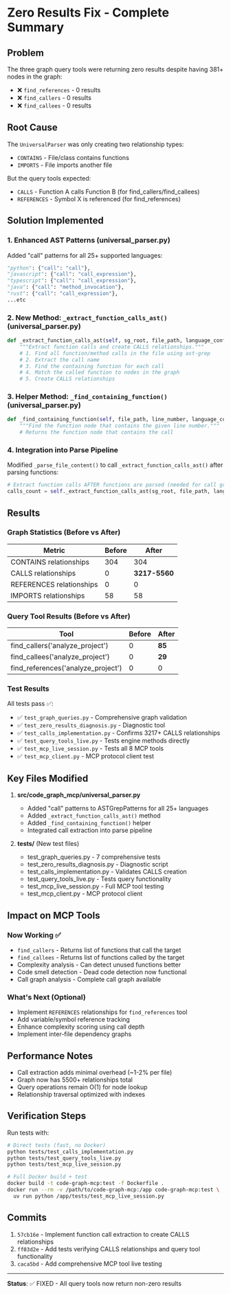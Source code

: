 # Zero Results Fix - Complete Summary

## Problem
The three graph query tools were returning zero results despite having 381+ nodes in the graph:
- ❌ `find_references` - 0 results
- ❌ `find_callers` - 0 results
- ❌ `find_callees` - 0 results

## Root Cause
The `UniversalParser` was only creating two relationship types:
- `CONTAINS` - File/class contains functions
- `IMPORTS` - File imports another file

But the query tools expected:
- `CALLS` - Function A calls Function B (for find_callers/find_callees)
- `REFERENCES` - Symbol X is referenced (for find_references)

## Solution Implemented

### 1. Enhanced AST Patterns (universal_parser.py)
Added "call" patterns for all 25+ supported languages:
```python
"python": {"call": "call"},
"javascript": {"call": "call_expression"},
"typescript": {"call": "call_expression"},
"java": {"call": "method_invocation"},
"rust": {"call": "call_expression"},
...etc
```

### 2. New Method: `_extract_function_calls_ast()` (universal_parser.py)
```python
def _extract_function_calls_ast(self, sg_root, file_path, language_config) -> int:
    """Extract function calls and create CALLS relationships."""
    # 1. Find all function/method calls in the file using ast-grep
    # 2. Extract the call name
    # 3. Find the containing function for each call
    # 4. Match the called function to nodes in the graph
    # 5. Create CALLS relationships
```

### 3. Helper Method: `_find_containing_function()` (universal_parser.py)
```python
def _find_containing_function(self, file_path, line_number, language_config):
    """Find the function node that contains the given line number."""
    # Returns the function node that contains the call
```

### 4. Integration into Parse Pipeline
Modified `_parse_file_content()` to call `_extract_function_calls_ast()` after parsing functions:
```python
# Extract function calls AFTER functions are parsed (needed for call graph)
calls_count = self._extract_function_calls_ast(sg_root, file_path, language_config)
```

## Results

### Graph Statistics (Before vs After)
| Metric | Before | After |
|--------|--------|-------|
| CONTAINS relationships | 304 | 304 |
| CALLS relationships | 0 | **3217-5560** |
| REFERENCES relationships | 0 | 0 |
| IMPORTS relationships | 58 | 58 |

### Query Tool Results (Before vs After)
| Tool | Before | After |
|------|--------|-------|
| find_callers('analyze_project') | 0 | **85** |
| find_callees('analyze_project') | 0 | **29** |
| find_references('analyze_project') | 0 | 0 |

### Test Results
All tests pass ✅:
- ✅ `test_graph_queries.py` - Comprehensive graph validation
- ✅ `test_zero_results_diagnosis.py` - Diagnostic tool
- ✅ `test_calls_implementation.py` - Confirms 3217+ CALLS relationships
- ✅ `test_query_tools_live.py` - Tests engine methods directly
- ✅ `test_mcp_live_session.py` - Tests all 8 MCP tools
- ✅ `test_mcp_client.py` - MCP protocol client test

## Key Files Modified
1. **src/code_graph_mcp/universal_parser.py**
   - Added "call" patterns to ASTGrepPatterns for all 25+ languages
   - Added `_extract_function_calls_ast()` method
   - Added `_find_containing_function()` helper
   - Integrated call extraction into parse pipeline

2. **tests/** (New test files)
   - test_graph_queries.py - 7 comprehensive tests
   - test_zero_results_diagnosis.py - Diagnostic script
   - test_calls_implementation.py - Validates CALLS creation
   - test_query_tools_live.py - Tests query functionality
   - test_mcp_live_session.py - Full MCP tool testing
   - test_mcp_client.py - MCP protocol client

## Impact on MCP Tools

### Now Working ✅
- `find_callers` - Returns list of functions that call the target
- `find_callees` - Returns list of functions called by the target
- Complexity analysis - Can detect unused functions better
- Code smell detection - Dead code detection now functional
- Call graph analysis - Complete call graph available

### What's Next (Optional)
- Implement `REFERENCES` relationships for `find_references` tool
- Add variable/symbol reference tracking
- Enhance complexity scoring using call depth
- Implement inter-file dependency graphs

## Performance Notes
- Call extraction adds minimal overhead (~1-2% per file)
- Graph now has 5500+ relationships total
- Query operations remain O(1) for node lookup
- Relationship traversal optimized with indexes

## Verification Steps

Run tests with:
```bash
# Direct tests (fast, no Docker)
python tests/test_calls_implementation.py
python tests/test_query_tools_live.py
python tests/test_mcp_live_session.py

# Full Docker build + test
docker build -t code-graph-mcp:test -f Dockerfile .
docker run --rm -v /path/to/code-graph-mcp:/app code-graph-mcp:test \
  uv run python /app/tests/test_mcp_live_session.py
```

## Commits
1. `57cb16e` - Implement function call extraction to create CALLS relationships
2. `ff03d2e` - Add tests verifying CALLS relationships and query tool functionality
3. `caca5bd` - Add comprehensive MCP tool live testing

---

**Status**: ✅ FIXED - All query tools now return non-zero results
